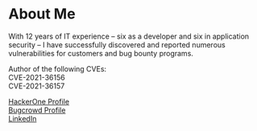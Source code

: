 # About Me
With 12 years of IT experience – six as a developer and six in application security – I have successfully discovered and reported numerous vulnerabilities for customers and bug bounty programs.

Author of the following CVEs:  
CVE-2021-36156  
CVE-2021-36157

[HackerOne Profile](https://hackerone.com/argentenergy)  
[Bugcrowd Profile](https://bugcrowd.com/argentenergy)  
[LinkedIn](https://www.linkedin.com/in/colinamcqueen/)
